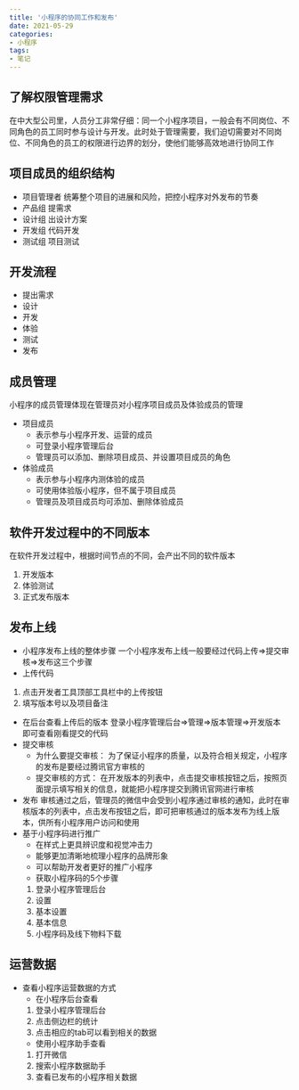 ```yaml
---
title: '小程序的协同工作和发布'
date: 2021-05-29
categories:
- 小程序
tags:
- 笔记
---
```


## 了解权限管理需求
在中大型公司里，人员分工非常仔细：同一个小程序项目，一般会有不同岗位、不同角色的员工同时参与设计与开发。此时处于管理需要，我们迫切需要对不同岗位、不同角色的员工的权限进行边界的划分，使他们能够高效地进行协同工作

## 项目成员的组织结构
- 项目管理者
统筹整个项目的进展和风险，把控小程序对外发布的节奏
- 产品组
提需求
- 设计组
出设计方案
- 开发组
代码开发
- 测试组
项目测试

## 开发流程
- 提出需求
- 设计
- 开发
- 体验
- 测试
- 发布

## 成员管理
小程序的成员管理体现在管理员对小程序项目成员及体验成员的管理
- 项目成员
    + 表示参与小程序开发、运营的成员
    + 可登录小程序管理后台
    + 管理员可以添加、删除项目成员、并设置项目成员的角色
- 体验成员
    + 表示参与小程序内测体验的成员
    + 可使用体验版小程序，但不属于项目成员
    + 管理员及项目成员均可添加、删除体验成员

## 软件开发过程中的不同版本
在软件开发过程中，根据时间节点的不同，会产出不同的软件版本
1. 开发版本
2. 体验测试
3. 正式发布版本

## 发布上线
- 小程序发布上线的整体步骤
一个小程序发布上线一般要经过代码上传=>提交审核=>发布这三个步骤
- 上传代码
1. 点击开发者工具顶部工具栏中的上传按钮
2. 填写版本号以及项目备注
- 在后台查看上传后的版本
登录小程序管理后台=>管理=>版本管理=>开发版本 即可查看刚看提交的代码
- 提交审核
    + 为什么要提交审核： 为了保证小程序的质量，以及符合相关规定，小程序的发布是要经过腾讯官方审核的
    + 提交审核的方式： 在开发版本的列表中，点击提交审核按钮之后，按照页面提示填写相关的信息，就能把小程序提交到腾讯官网进行审核
- 发布
审核通过之后，管理员的微信中会受到小程序通过审核的通知，此时在审核版本的列表中，点击发布按钮之后，即可把审核通过的版本发布为线上版本，供所有小程序用户访问和使用
- 基于小程序码进行推广
    + 在样式上更具辨识度和视觉冲击力
    + 能够更加清晰地梳理小程序的品牌形象
    + 可以帮助开发者更好的推广小程序
    + 获取小程序码的5个步骤
    1. 登录小程序管理后台
    2. 设置
    3. 基本设置
    4. 基本信息
    5. 小程序码及线下物料下载

## 运营数据
- 查看小程序运营数据的方式
    + 在小程序后台查看
    1. 登录小程序管理后台
    2. 点击侧边栏的统计
    3. 点击相应的tab可以看到相关的数据
    + 使用小程序助手查看
    1. 打开微信
    2. 搜索小程序数据助手
    3. 查看已发布的小程序相关数据



    
